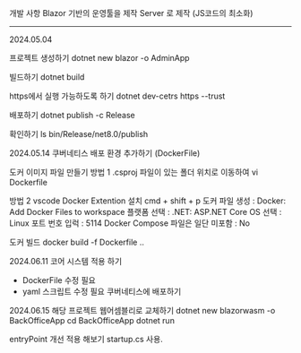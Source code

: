 개발 사항
Blazor 기반의 운영툴을 제작
Server 로 제작 (JS코드의 최소화)

--------------------------------------------------------------


2024.05.04

프로젝트 생성하기
dotnet new blazor -o AdminApp

빌드하기
dotnet build 

https에서 실행 가능하도록 하기
dotnet dev-cetrs https --trust

배포하기
dotnet publish -c Release

확인하기
ls bin/Release/net8.0/publish



2024.05.14
쿠버네티스 배포 환경 추가하기 (DockerFile)

도커 이미지 파일 만들기
방법 1
.csproj 파일이 있는 폴더 위치로 이동하여
vi Dockerfile


방법 2
vscode Docker Extention 설치
cmd + shift + p
도커 파일 생성 : Docker: Add Docker Files to workspace
플랫폼 선택 : .NET: ASP.NET Core
OS 선택 : Linux
포트 번호 입럭 : 5114
Docker Compose 파일은 일단 미포함 : No


도커 빌드 
docker build -f Dockerfile ..


2024.06.11
코어 시스템 적용 하기
- DockerFile 수정 필요
- yaml 스크립트 수정 필요
쿠버네티스에 배포하기


2024.06.15
해당 프로젝트 웹어셈블리로 교체하기
dotnet new blazorwasm -o BackOfficeApp
cd BackOfficeApp
dotnet run

entryPoint 개선 적용 해보기 startup.cs 사용.
